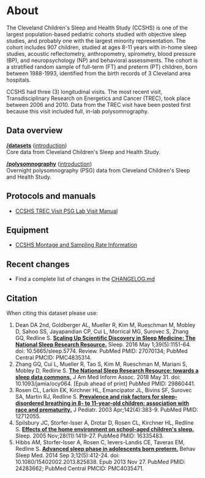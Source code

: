 # About

The Cleveland Children's Sleep and Health Study (CCSHS) is one of the largest population-based pediatric cohorts studied with objective sleep studies, and probably one with the largest minority representation. The cohort includes 907 children, studied at ages 8-11 years with in-home sleep studies, acoustic reflectometry, anthropometry, spirometry, blood pressure (BP), and neuropsychology (NP) and behavioral assessments. The cohort is a stratified random sample of full-term (FT) and preterm (PT) children, born between 1988-1993, identified from the birth records of 3 Cleveland area hospitals.

CCSHS had three (3) longitudinal visits. The most recent visit, Transdisciplinary Research on Energetics and Cancer (TREC), took place between 2006 and 2010. Data from the TREC visit have been posted first because this visit included full, in-lab polysomnography.

## Data overview

**[/datasets](:files_path:/datasets)** ([introduction](:pages_path:/dataset-introduction.md)) <br/> Core data from Cleveland Children's Sleep and Health Study.

**[/polysomnography](:files_path:/polysomnography)** ([introduction](:pages_path:/polysomnography-introduction.md))<br/> Overnight polysomnography (PSG) data from Cleveland Children's Sleep and Health Study.

## Protocols and manuals

- [CCSHS TREC Visit PSG Lab Visit Manual](:files_path:/documentation?f=CCSHS_TREC_Visit_PSG_Lab_Visit_Manual.pdf)

## Equipment

- [CCSHS Montage and Sampling Rate Information](:pages_path:/montage-and-sampling-rate-information.md)

## Recent changes

- Find a complete list of changes in the [CHANGELOG.md](:pages_path:/CHANGELOG.md)

## Citation

When citing this dataset please use:

1. Dean DA 2nd, Goldberger AL, Mueller R, Kim M, Rueschman M, Mobley D, Sahoo SS, Jayapandian CP, Cui L, Morrical MG, Surovec S, Zhang GQ, Redline S. [**Scaling Up Scientific Discovery in Sleep Medicine: The National Sleep Research Resource.**](https://www.ncbi.nlm.nih.gov/pubmed/27070134) Sleep. 2016 May 1;39(5):1151-64. doi: 10.5665/sleep.5774. Review. PubMed PMID: 27070134; PubMed Central PMCID: PMC4835314.
2. Zhang GQ, Cui L, Mueller R, Tao S, Kim M, Rueschman M, Mariani S, Mobley D, Redline S. [**The National Sleep Research Resource: towards a sleep data commons.**](https://www.ncbi.nlm.nih.gov/pubmed/29860441) J Am Med Inform Assoc. 2018 May 31. doi: 10.1093/jamia/ocy064. [Epub ahead of print] PubMed PMID: 29860441.
3. Rosen CL, Larkin EK, Kirchner HL, Emancipator JL, Bivins SF, Surovec SA, Martin RJ, Redline S. [**Prevalence and risk factors for sleep-disordered breathing in 8- to 11-year-old children: association with race and prematurity.**](http://www.ncbi.nlm.nih.gov/pubmed/12712055) J Pediatr. 2003 Apr;142(4):383-9. PubMed PMID: 12712055.
4. Spilsbury JC, Storfer-Isser A, Drotar D, Rosen CL, Kirchner HL, Redline S. [**Effects of the home environment on school-aged children's sleep.**](http://www.ncbi.nlm.nih.gov/pubmed/16335483) Sleep. 2005 Nov;28(11):1419-27. PubMed PMID: 16335483.
5. Hibbs AM, Storfer-Isser A, Rosen C, Ievers-Landis CE, Taveras EM, Redline S. [**Advanced sleep phase in adolescents born preterm.**](http://www.ncbi.nlm.nih.gov/pubmed/24283662) Behav Sleep Med. 2014 Sep 3;12(5):412-24. doi: 10.1080/15402002.2013.825838. Epub 2013 Nov 27. PubMed PMID: 24283662; PubMed Central PMCID: PMC4035471.
